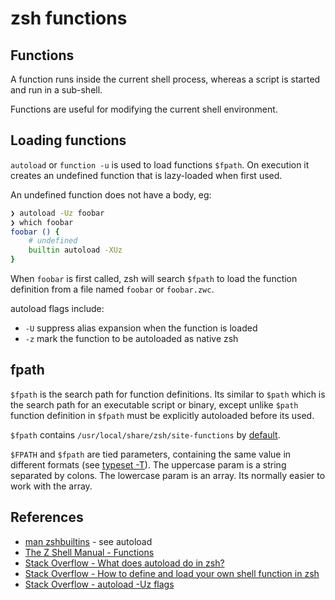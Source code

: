 # zsh functions

## Functions

A function runs inside the current shell process, whereas a script is started and run in a sub-shell.

Functions are useful for modifying the current shell environment.

## Loading functions

`autoload` or `function -u` is used to load functions `$fpath`. On execution it creates an undefined function that is lazy-loaded when first used.

An undefined function does not have a body, eg:

```zsh
❯ autoload -Uz foobar
❯ which foobar
foobar () {
    # undefined
    builtin autoload -XUz
}
```

When `foobar` is first called, zsh will search `$fpath` to load the function definition from a file named `foobar` or `foobar.zwc`.

autoload flags include:

- `-U` suppress alias expansion when the function is loaded
- `-z` mark the function to be autoloaded as native zsh

## fpath

`$fpath` is the search path for function definitions. Its similar to `$path` which is the search path for an executable script or binary, except unlike `$path` function definition in `$fpath` must be explicitly autoloaded before its used.

`$fpath` contains `/usr/local/share/zsh/site-functions` by [default](https://unix.stackexchange.com/a/607827/2680).

`$FPATH` and `$fpath` are tied parameters, containing the same value in different formats (see [typeset -T](https://zsh.sourceforge.io/Doc/Release/Shell-Builtin-Commands.html)). The uppercase param is a string separated by colons. The lowercase param is an array. Its normally easier to work with the array.

## References

- [man zshbuiltins](https://linux.die.net/man/1/zshbuiltins) - see autoload
- [The Z Shell Manual - Functions](https://zsh.sourceforge.io/Doc/Release/Functions.html)
- [Stack Overflow - What does autoload do in zsh?](https://stackoverflow.com/a/63661686/149412)
- [Stack Overflow - How to define and load your own shell function in zsh](https://unix.stackexchange.com/a/33898/2680)
- [Stack Overflow - autoload -Uz flags](https://stackoverflow.com/a/12575883/149412)
